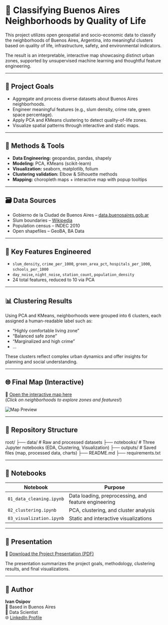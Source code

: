 # 🧠 Classifying Buenos Aires Neighborhoods by Quality of Life

This project utilizes open geospatial and socio-economic data to classify the neighborhoods of Buenos Aires, Argentina, into meaningful clusters based on quality of life, infrastructure, safety, and environmental indicators.

The result is an interpretable, interactive map showcasing distinct urban zones, supported by unsupervised machine learning and thoughtful feature engineering.

---

## 📍 Project Goals

- Aggregate and process diverse datasets about Buenos Aires neighborhoods.
- Engineer meaningful features (e.g., slum density, crime rate, green space percentage).
- Apply PCA and KMeans clustering to detect quality-of-life zones.
- Visualize spatial patterns through interactive and static maps.

---

## 🧩 Methods & Tools

- **Data Engineering:** geopandas, pandas, shapely  
- **Modeling:** PCA, KMeans (scikit-learn)  
- **Visualization:** seaborn, matplotlib, folium  
- **Clustering validation:** Elbow & Silhouette methods  
- **Mapping:** choropleth maps + interactive map with popup tooltips

---

## 🗃 Data Sources

- Gobierno de la Ciudad de Buenos Aires – [data.buenosaires.gob.ar](https://data.buenosaires.gob.ar/)
- Slum boundaries – [Wikipedia](https://de.wikipedia.org/wiki/Liste_der_informellen_Siedlungen_in_Buenos_Aires)
- Population census – INDEC 2010
- Open shapefiles – GeoBA, BA Data

---

## 🧠 Key Features Engineered

- `slum_density`, `crime_per_1000`, `green_area_pct`, `hospitals_per_1000`, `schools_per_1000`
- `day_noise`, `night_noise`, `station_count`, `population_density`
- 24 total features, reduced to 10 via PCA

---

## 📊 Clustering Results

Using PCA and KMeans, neighborhoods were grouped into 6 clusters, each assigned a human-readable label such as:

- “Highly comfortable living zone”
- “Balanced safe zone”
- “Marginalized and high crime”
- ...

These clusters reflect complex urban dynamics and offer insights for planning and social understanding.

---

## 🌐 Final Map (Interactive)

📌 [Open the interactive map here](docs/buenos_aires_zones_map.html)  
(*Click on neighborhoods to explore zones and features!*)

![Map Preview](docs/map_preview.png)

---

## 📁 Repository Structure
root/ ├── data/ # Raw and processed datasets 
      ├── notebooks/ # Three Jupyter notebooks (EDA, Clustering, Visualization) 
      ├── outputs/ # Saved files (map, processed data, charts) 
      ├── README.md 
      ├── requirements.txt

---

## 📌 Notebooks

| Notebook | Purpose |
|----------|---------|
| `01_data_cleaning.ipynb` | Data loading, preprocessing, and feature engineering |
| `02_clustering.ipynb`    | PCA, clustering, and cluster analysis |
| `03_visualization.ipynb` | Static and interactive visualizations |

---

## 🎥 Presentation

📄 [Download the Project Presentation (PDF)](presentation/BA_Neighborhoods_Clustering_Presentation.pdf)

The presentation summarizes the project goals, methodology, clustering results, and final visualizations.

---

## 🙋 Author

**Ivan Osipov**  
📍 Based in Buenos Aires  
💼 Data Scientist  
🌐 [LinkedIn Profile](https://www.linkedin.com/in/ivan-osipov-dsml/)
